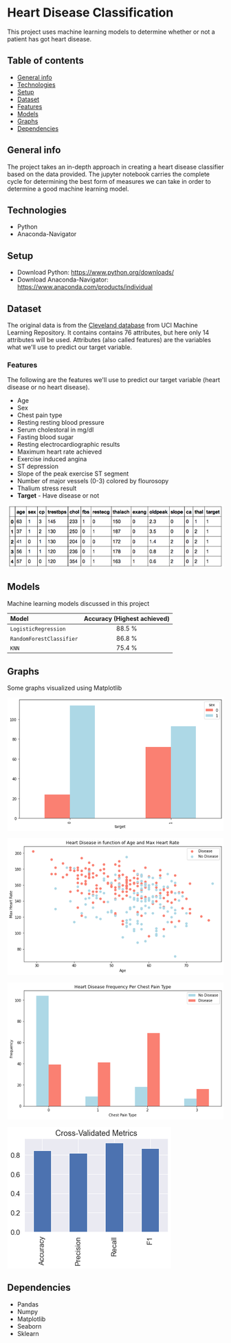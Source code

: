 # Heart Disease Classification
This project uses machine learning models to determine whether or not a patient has got heart disease.

## Table of contents
* [General info](#general-info)
* [Technologies](#technologies)
* [Setup](#setup)
* [Dataset](#dataset)
* [Features](#features)
* [Models](#models)
* [Graphs](#graphs)
* [Dependencies](#dependencies)

## General info
The project takes an in-depth approach in creating a heart disease classifier based on the data provided. The jupyter notebook carries the complete cycle for determining the best form of measures we can take in order to determine a good machine learning model. 

## Technologies
* Python
* Anaconda-Navigator 

## Setup
* Download Python: https://www.python.org/downloads/
* Download Anaconda-Navigator: https://www.anaconda.com/products/individual

## Dataset
The original data is from the [Cleveland database](https://archive.ics.uci.edu/ml/datasets/heart+Disease) from UCI Machine Learning Repository. It contains contains 76 attributes, but here only 14 attributes will be used. Attributes (also called features) are the variables what we'll use to predict our target variable.

### Features
The following are the features we'll use to predict our target variable (heart disease or no heart disease).
* Age
* Sex
* Chest pain type
* Resting resting blood pressure 
* Serum cholestoral in mg/dl
* Fasting blood sugar
* Resting electrocardiographic results
* Maximum heart rate achieved
* Exercise induced angina
* ST depression
* Slope of the peak exercise ST segment
* Number of major vessels (0-3) colored by flourosopy
* Thalium stress result
* **Target** - Have disease or not

![Data Preview](https://github.com/ibrahim1023/heart-disease-classification/blob/main/Images/table.png?raw=true "Data Preview")

## Models
Machine learning models discussed in this project

| Model | Accuracy (Highest achieved) |
| :---  |     :---:      |
| `LogisticRegression` | 88.5 %|
| `RandomForestClassifier` | 86.8 % |
| `KNN` | 75.4 % |

## Graphs 
Some graphs visualized using Matplotlib

![Heart Disease based on Gender](https://github.com/ibrahim1023/heart-disease-classification/blob/main/Images/gender.png?raw=true "Heart Disease based on Gender")

![Heart Disease in function of Age and Max Heart Rate](https://github.com/ibrahim1023/heart-disease-classification/blob/main/Images/age.png?raw=true "Heart Disease in function of Age and Max Heart Rate")

![Heart Disease Frequency Per Chest Pain Type](https://github.com/ibrahim1023/heart-disease-classification/blob/main/Images/cpt.png?raw=true "Heart Disease Frequency Per Chest Pain Type")

![Cross-Validated Metrics](https://github.com/ibrahim1023/heart-disease-classification/blob/main/Images/cvm.png?raw=true "Cross-Validated Metrics")

## Dependencies
* Pandas
* Numpy
* Matplotlib
* Seaborn
* Sklearn
